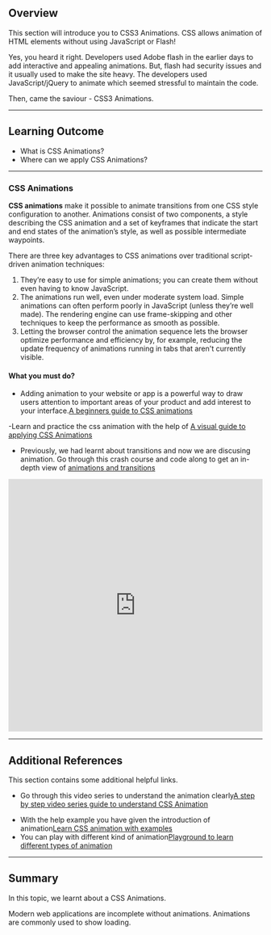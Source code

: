 ## Overview

This section will introduce you to CSS3 Animations. CSS allows animation of HTML elements without using JavaScript or Flash!

Yes, you heard it right. Developers used Adobe flash in the earlier days to add interactive and appealing animations. But, flash had security issues and it usually used to make the site heavy. The developers used JavaScript/jQuery to animate which seemed stressful to maintain the code.

Then, came the saviour - CSS3 Animations.

---

## Learning Outcome

- What is CSS Animations?
- Where can we apply CSS Animations?

---

### CSS Animations

**CSS animations** make it possible to animate transitions from one CSS style configuration to another. Animations consist of two components, a style describing the CSS animation and a set of keyframes that indicate the start and end states of the animation’s style, as well as possible intermediate waypoints.

There are three key advantages to CSS animations over traditional script-driven animation techniques:

1.  They’re easy to use for simple animations; you can create them without even having to know JavaScript.
2.  The animations run well, even under moderate system load. Simple animations can often perform poorly in JavaScript (unless they’re well made). The rendering engine can use frame-skipping and other techniques to keep the performance as smooth as possible.
3.  Letting the browser control the animation sequence lets the browser optimize performance and efficiency by, for example, reducing the update frequency of animations running in tabs that aren't currently visible.

#### What you must do?

- Adding animation to your website or app is a powerful way to draw users attention to important areas of your product and add interest to your interface.[A beginners guide to CSS animations](https://thoughtbot.com/blog/css-animation-for-beginners)

-Learn and  practice the css animation with the help of [A visual guide to applying CSS Animations](https://marksheet.io/css-animations.html)

- Previously, we had learnt about transitions and now we are discusing animation. Go through this crash course and code along to get an in-depth view of [animations and transitions](https://www.youtube.com/watch?v=zHUpx90NerM)





<iframe style='width:100%;height:500px'src="https://www.youtube.com/embed/zHUpx90NerM" width="640" height="360" frameborder="0" allow="autoplay; fullscreen" allowfullscreen></iframe>



---

## Additional References

This section contains some additional helpful links.

- Go through this video series to understand the animation clearly[A step by step video series guide to understand CSS Animation](https://www.youtube.com/watch?v=8kK-cA99SA0)

* With the help example you have given the introduction of animation[Learn CSS animation with examples](https://flaviocopes.com/css-animations/)
* You can play with different kind of animation[Playground to learn different types of animation](http://animista.net/)

---

## Summary

In this topic, we learnt about a CSS Animations.

Modern web applications are incomplete without animations. Animations are commonly used to show loading.

